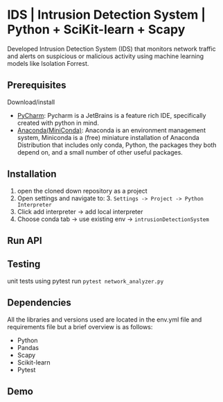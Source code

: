 # IDS | Intrusion Detection System | Python + SciKit-learn + Scapy

Developed Intrusion Detection System (IDS) that monitors network traffic and alerts on suspicious or malicious activity using machine learning models like Isolation Forrest.

## Prerequisites
Download/install
* [PyCharm](https://www.jetbrains.com/pycharm/download/): Pycharm is a JetBrains is a feature rich IDE, specifically created with python in mind.
* [Anaconda(MiniConda)](https://docs.anaconda.com/miniconda/): Anaconda is an environment management system, Miniconda is a (free) miniature installation of Anaconda Distribution that includes only conda, Python, the packages they both depend on, and a small number of other useful packages.

## Installation
1. open the cloned down repository as a project
2. Open settings and navigate to:
   3. ```Settings -> Project -> Python Interpreter```
3. Click add interpreter -> add local interpreter
4. Choose conda tab -> use existing env -> ```intrusionDetectionSystem```

## Run API

## Testing
unit tests using pytest
run ```pytest network_analyzer.py```

## Dependencies 
All the libraries and versions used are located in the env.yml file and requirements file but a brief overview is as follows:
- Python
- Pandas
- Scapy
- Scikit-learn
- Pytest

## Demo
